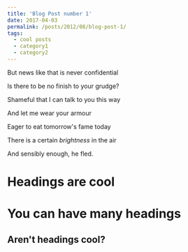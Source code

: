 ```yaml
---
title: 'Blog Post number 1'
date: 2017-04-03
permalink: /posts/2012/08/blog-post-1/
tags:
  - cool posts
  - category1
  - category2
---
```


<p>But news like that is never confidential</p>
<p>Is there to be no finish to your grudge?</p>
<p>Shameful that I can talk to you this way</p>
<p>And let me wear your armour</p>
<p>Eager to eat tomorrow's fame today</p>
<p>There is a certain <em>brightness</em> in the air</p>
<p>And sensibly enough, he fled.</p>

Headings are cool
======

You can have many headings
======

Aren't headings cool?
------
